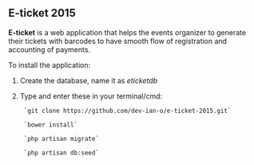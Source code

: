 ## E-ticket 2015

**E-ticket** is a web application that helps the events organizer to generate their tickets with 
barcodes to have smooth flow of registration and accounting of payments.

To install the application:

1. Create the database, name it as *eticketdb*

2. Type and enter these in your terminal/cmd:

		`git clone https://github.com/dev-ian-o/e-ticket-2015.git`

		`bower install`

		`php artisan migrate`

		`php artisan db:seed`


